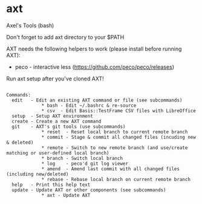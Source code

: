 # axt
Axel's Tools (bash)

Don't forget to add axt directory to your $PATH

AXT needs the following helpers to work (please install before running AXT):
* peco - interactive less (https://github.com/peco/peco/releases)

Run axt setup after you've cloned AXT!

<code>
Commands:
  edit   - Edit an existing AXT command or file (see subcommands)
             * bash - Edit ~/.bashrc & re-source
             * csv  - Edit Basis::TestFrame CSV files with LibreOffice
  setup  - Setup AXT environment
  create - Create a new AXT command
  git    - AXT's git tools (use subcommands)
             * reset  - Reset local branch to current remote branch
             * commit - Stage & commit all changed files (incuding new & deleted)
             * remote - Switch to new remote branch (and use/create matching or user-defined local branch)
             * branch - Switch local branch
             * log    - peco'd git log viewer
             * amend  - Amend last commit with all changed files (including new/deleted)
             * rebase - Rebase local branch on current remote branch
  help   - Print this help text
  update - Update AXT or other components (see subcommands)
             * axt - Update AXT
</code>

